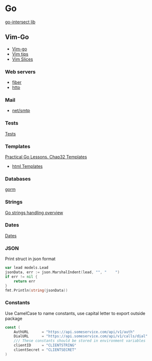 # Go

[go-intersect lib](https://github.com/juliangruber/go-intersect/blob/master/intersect.go)

## Vim-Go

- [Vim-go](vimgo.md)
- [Vim tips](vimtips.md)
- [Vim Slices](slices.md)

### Web servers

- [fiber](fiber.md)
- [http](http.md)

### Mail

- [net/smtp](net_smtp.md)

### Tests

[Tests](tests.md)

### Templates

[Practical Go Lessons. Chap32 Templates](https://www.practical-go-lessons.com/chap-32-templates)

- [html Templates](html_templates.md)

### Databases

[gorm](gorm.md)

### Strings

[Go strings handling overview](https://yourbasic.org/golang/string-functions-reference-cheat-sheet/)

### Dates

[Dates](dates.md)

### JSON

Print struct in json format

```go
var lead models.Lead
jsonData, err := json.MarshalIndent(lead, "", "    ")
if err != nil {
    return err
}
fmt.Println(string(jsonData))
```

### Constants

Use CamelCase to name constants, use capital letter to export outside package

```go
const (
	AuthURL      = "https://api.someservice.com/api/v1/auth"
	DialURL      = "https://api.someservice.com/api/v1/calls/dial"
    /// These constants should be stored in environment variables
	clientID     = "CLIENTSTRING"
	clientSecret = "CLIENTSECRET"
)
```
